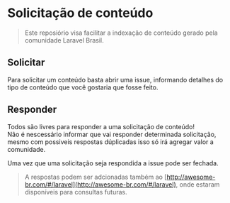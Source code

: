 # Solicitação de conteúdo

> Este reposiório visa facilitar a indexação de conteúdo gerado pela comunidade Laravel Brasil.

## Solicitar
Para solicitar um conteúdo basta abrir uma issue, informando detalhes do tipo de conteúdo que você gostaria que fosse feito.

## Responder
Todos são livres para responder a uma solicitação de conteúdo!  
Não é nescessário informar que vai responder determinada solicitação, mesmo com possiveis respostas dúplicadas isso só irá agregar valor a comunidade.

Uma vez que uma solicitação seja respondida a issue pode ser fechada.

> A respostas podem ser adcionadas também ao [http://awesome-br.com/#/laravel](http://awesome-br.com/#/laravel), onde estaram disponíveis para consultas futuras.
